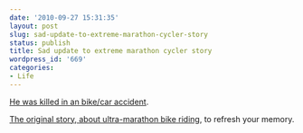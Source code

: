 ```yaml
---
date: '2010-09-27 15:31:35'
layout: post
slug: sad-update-to-extreme-marathon-cycler-story
status: publish
title: Sad update to extreme marathon cycler story
wordpress_id: '669'
categories:
- Life
---
```


[He was killed in an bike/car accident](http://www.cyclingnews.com/news/jure-robic-killed-in-accident).

[The original story, about ultra-marathon bike riding](http://gnuconsulting.com/blog/2010/04/21/ultra-marathon-bike-riding/), to refresh your memory.
